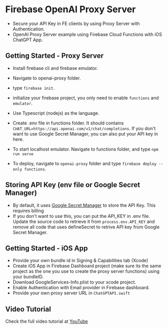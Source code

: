 # Firebase OpenAI Proxy Server
- Secure your API Key in FE clients by using Proxy Server with Authentication.
- OpenAI Proxy Server example using Firebase Cloud Functions with iOS ChatGPT App.

## Getting Started - Proxy Server
- Install firebase cli and firebase emulator.
- Navigate to openai-proxy folder.
- type `firebase init`.
- initialize your firebase project, you only need to enable `functions` and `emulator`.
- Use Typescript (nodejs) as the language.
- Create .env file in functions folder. It should contains `CHAT_URL=https://api.openai.com/v1/chat/completions`. If you don't want to use Google Secret Manager, you can also put your API key in here.
- To start localhost emulator. Navigate to functions folder, and type `npm run serve`

- To deploy, navigate to `openai-proxy` folder and type `firebase deploy --only functions`.

## Storing API Key (env file or Google Secret Manager)
- By default, it uses [Google Secret Manager](https://cloud.google.com/security/products/secret-manager) to store the API Key. This requires billing
- If you don't want to use this, you can put the API_KEY in .env file. Update the source code to retrieve it from `process.env.API_KEY` and remove all code that uses defineSecret to retrive API key from Google Secret Manager.

## Getting Started - iOS App
- Provide your own bundle id in Signing & Capabilities tab (Xcode)
- Create iOS App in Firebase Dashboard project (make sure its the same project as the one you use to create the proxy server functions) using your bundleID.
- Download GoogleServices-Info.plist to your xcode project.
- Enable Authentication with Email provider in Firebase dashboard.
- Provide your own proxy server URL in `ChatGPTAPI.swift`

## Video Tutorial
Check the full video tutorial at [YouTube](https://www.youtube.com/@XCA)
